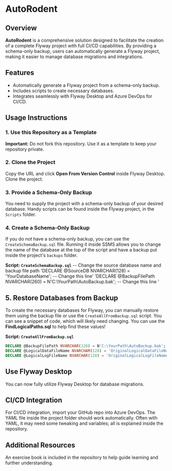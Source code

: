 # AutoRodent

## Overview
**AutoRodent** is a comprehensive solution designed to facilitate the creation of a complete Flyway project with full CI/CD capabilities. By providing a schema-only backup, users can automatically generate a Flyway project, making it easier to manage database migrations and integrations.

## Features
- Automatically generate a Flyway project from a schema-only backup.
- Includes scripts to create necessary databases.
- Integrates seamlessly with Flyway Desktop and Azure DevOps for CI/CD.

## Usage Instructions

### 1. Use this Repository as a Template
**Important:** Do not fork this repository. Use it as a template to keep your repository private.

### 2. Clone the Project
Copy the URL and click **Open From Version Control** inside Flyway Desktop. Clone the project.

### 3. Provide a Schema-Only Backup
You need to supply the project with a schema-only backup of your desired database. Handy scripts can be found inside the Flyway project, in the `Scripts` folder.

### 4. Create a Schema-Only Backup
If you do not have a schema-only backup, you can use the `CreateSchemaBackup.sql` file. Running it inside SSMS allows you to change the name of the database at the top of the script and have a backup put inside the project's `backups` folder.

**Script: `CreateSchemaBackup.sql`**
-- Change the source database name and backup file path
'DECLARE @SourceDB NVARCHAR(128) = 'YourDatabaseName'; -- Change this line'
'DECLARE @BackupFilePath NVARCHAR(260) = N'C:\YourPath\AutoBackup.bak'; -- Change this line '

## 5. Restore Databases from Backup
To create the necessary databases for Flyway, you can manually restore them using the backup file or use the `CreateAllFromBackup.sql` script.
You can see a snippet of code, which will likely need changing. You can use the **FindLogicalPaths.sql** to help find these values!

**Script: `CreateAllFromBackup.sql`**
```sql
DECLARE @BackupFilePath NVARCHAR(128) = N'C:\YourPath\AutoBackup.bak'; -- Change this line
DECLARE @LogicalDataFileName NVARCHAR(128) = 'OriginalLogicalDataFileName'; -- Set to original logical data file name
DECLARE @LogicalLogFileName NVARCHAR(128) = 'OriginalLogicalLogFileName'; -- Set to original logical log file name
```

## Use Flyway Desktop
You can now fully utilize Flyway Desktop for database migrations.

## CI/CD Integration
For CI/CD integration, import your GitHub repo into Azure DevOps. The YAML file inside the project folder should work automatically. Often with YAML, it may need some tweaking and variables; all is explained inside the repository.

## Additional Resources
An exercise book is included in the repository to help guide learning and further understanding.
